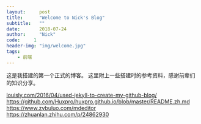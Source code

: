 ```yaml
---
layout:     post
title:      "Welcome to Nick's Blog"
subtitle:   ""
date:       2018-07-24
author:     "Nick"
code:     1
header-img: "img/welcome.jpg"
tags:
    - 前端
---
```


这是我搭建的第一个正式的博客。
这里附上一些搭建时的参考资料，感谢前辈们的知识分享。


[louisly.com/2016/04/used-jekyll-to-create-my-github-blog/](louisly.com/2016/04/used-jekyll-to-create-my-github-blog/)  
<https://github.com/Huxpro/huxpro.github.io/blob/master/README.zh.md>  
<https://www.zybuluo.com/mdeditor>  
<https://zhuanlan.zhihu.com/p/24862930>
